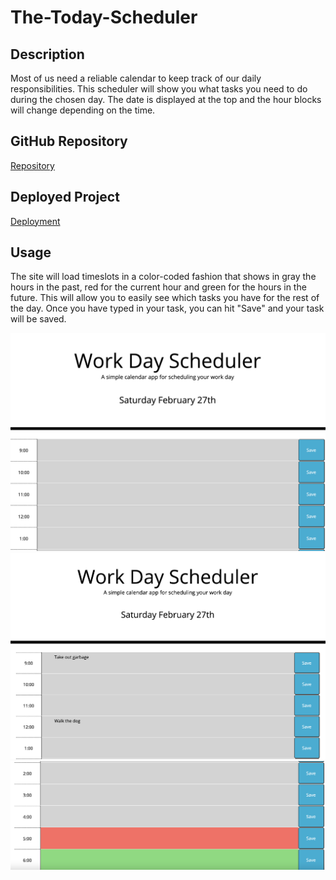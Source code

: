 # The-Today-Scheduler

## Description 

Most of us need a reliable calendar to keep track of our daily responsibilities. This scheduler will show you what tasks you need to do during the chosen day. The date is displayed at the top and the hour blocks will change depending on the time.

## GitHub Repository

[Repository](https://github.com/moagermo/The-Today-Scheduler)

## Deployed Project 

[Deployment](https://moagermo.github.io/The-Today-Scheduler/)


## Usage 

The site will load timeslots in a color-coded fashion that shows in gray the hours in the past, red for the current hour and green for the hours in the future. This will allow you to easily see which tasks you have for the rest of the day. Once you have typed in your task, you can hit "Save" and your task will be saved.


![Alt text](Assets/images/Blank.png?raw=true "Blank Page")
![Alt text](Assets/images/Filled-Out.png?raw=true "Filled Out Page")
![Alt text](Assets/images/Past-Present-Future.png?raw=true "Colored Time Slots")